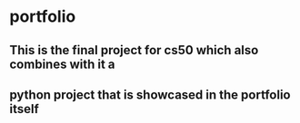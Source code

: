 # portfolio
## This is the final project for cs50 which also combines with it a 
## python project that is showcased in the portfolio itself 
